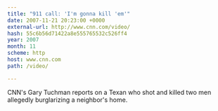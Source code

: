 ```yaml
---
title: "911 call: 'I'm gonna kill 'em'"
date: 2007-11-21 20:23:00 +0000
external-url: http://www.cnn.com/video/
hash: 55c6b56d71422a8e555765532c526ff4
year: 2007
month: 11
scheme: http
host: www.cnn.com
path: /video/

---
```


CNN's Gary Tuchman reports on a Texan who shot and killed two men allegedly burglarizing a neighbor's home.

